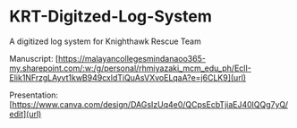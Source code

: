 # KRT-Digitzed-Log-System
A digitized log system for Knighthawk Rescue Team

Manuscript: [https://malayancollegesmindanaoo365-my.sharepoint.com/:w:/g/personal/rhmiyazaki_mcm_edu_ph/EclI-Elik1NFrzgLAyvt1kwB949cxldTiQuAsVXvoELqaA?e=j6CLK9](url)

Presentation: [https://www.canva.com/design/DAGsIzUq4e0/QCpsEcbTjiaEJ40lQQg7yQ/edit](url)
